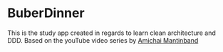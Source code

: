 # BuberDinner

This is the study app created in regards to learn clean architecture and DDD.
Based on the youTube video series by [Amichai Mantinband](https://www.youtube.com/playlist?list=PLzYkqgWkHPKBcDIP5gzLfASkQyTdy0t4k)